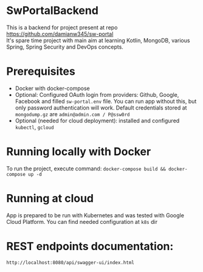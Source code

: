 # SwPortalBackend

This is a backend for project present at repo https://github.com/damianw345/sw-portal  
It's spare time project with main aim at learning Kotlin, MongoDB, various Spring, Spring Security and DevOps concepts.  

# Prerequisites
- Docker with docker-compose
- Optional: Configured OAuth login from providers: Github, Google, Facebook and filled `sw-portal.env` file. You can run
  app without this, but only password authentication will work. Default credentials stored at `mongodump.gz`
  are `admin@admin.com / P@ssw0rd`
- Optional (needed for cloud deployment): installed and configured `kubectl`, `gcloud`

# Running locally with Docker

To run the project, execute command: `docker-compose build && docker-compose up -d`

# Running at cloud

App is prepared to be run with Kubernetes and was tested with Google Cloud Platform. You can find needed configuration
at `k8s` dir

# REST endpoints documentation:

`http://localhost:8080/api/swagger-ui/index.html`